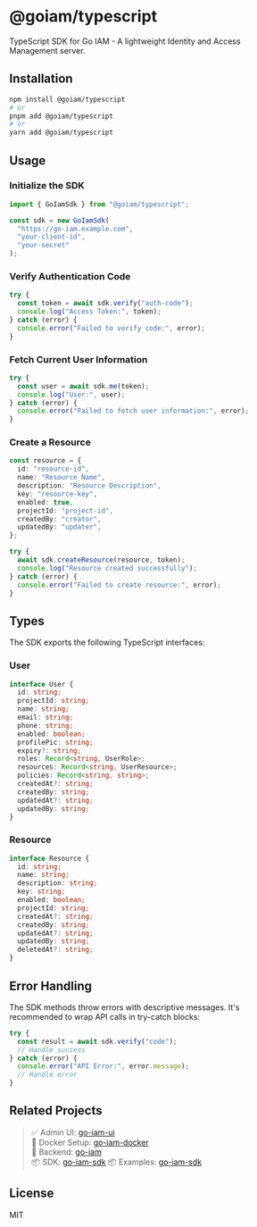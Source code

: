 # @goiam/typescript

TypeScript SDK for Go IAM - A lightweight Identity and Access Management server.

## Installation

```bash
npm install @goiam/typescript
# or
pnpm add @goiam/typescript
# or
yarn add @goiam/typescript
```

## Usage

### Initialize the SDK

```typescript
import { GoIamSdk } from "@goiam/typescript";

const sdk = new GoIamSdk(
  "https://go-iam.example.com",
  "your-client-id",
  "your-secret"
);
```

### Verify Authentication Code

```typescript
try {
  const token = await sdk.verify("auth-code");
  console.log("Access Token:", token);
} catch (error) {
  console.error("Failed to verify code:", error);
}
```

### Fetch Current User Information

```typescript
try {
  const user = await sdk.me(token);
  console.log("User:", user);
} catch (error) {
  console.error("Failed to fetch user information:", error);
}
```

### Create a Resource

```typescript
const resource = {
  id: "resource-id",
  name: "Resource Name",
  description: "Resource Description",
  key: "resource-key",
  enabled: true,
  projectId: "project-id",
  createdBy: "creator",
  updatedBy: "updater",
};

try {
  await sdk.createResource(resource, token);
  console.log("Resource created successfully");
} catch (error) {
  console.error("Failed to create resource:", error);
}
```

## Types

The SDK exports the following TypeScript interfaces:

### User

```typescript
interface User {
  id: string;
  projectId: string;
  name: string;
  email: string;
  phone: string;
  enabled: boolean;
  profilePic: string;
  expiry?: string;
  roles: Record<string, UserRole>;
  resources: Record<string, UserResource>;
  policies: Record<string, string>;
  createdAt?: string;
  createdBy: string;
  updatedAt?: string;
  updatedBy: string;
}
```

### Resource

```typescript
interface Resource {
  id: string;
  name: string;
  description: string;
  key: string;
  enabled: boolean;
  projectId: string;
  createdAt?: string;
  createdBy: string;
  updatedAt?: string;
  updatedBy: string;
  deletedAt?: string;
}
```

## Error Handling

The SDK methods throw errors with descriptive messages. It's recommended to wrap API calls in try-catch blocks:

```typescript
try {
  const result = await sdk.verify("code");
  // Handle success
} catch (error) {
  console.error("API Error:", error.message);
  // Handle error
}
```

## Related Projects

> ✅ Admin UI: [go-iam-ui](https://github.com/melvinodsa/go-iam-ui)  
> 🐳 Docker Setup: [go-iam-docker](https://github.com/melvinodsa/go-iam-docker)  
> 🔐 Backend: [go-iam](https://github.com/melvinodsa/go-iam)  
> 📦 SDK: [go-iam-sdk](https://github.com/melvinodsa/go-iam-sdk)
> 📦 Examples: [go-iam-sdk](https://github.com/melvinodsa/go-iam-examples)

## License

MIT
